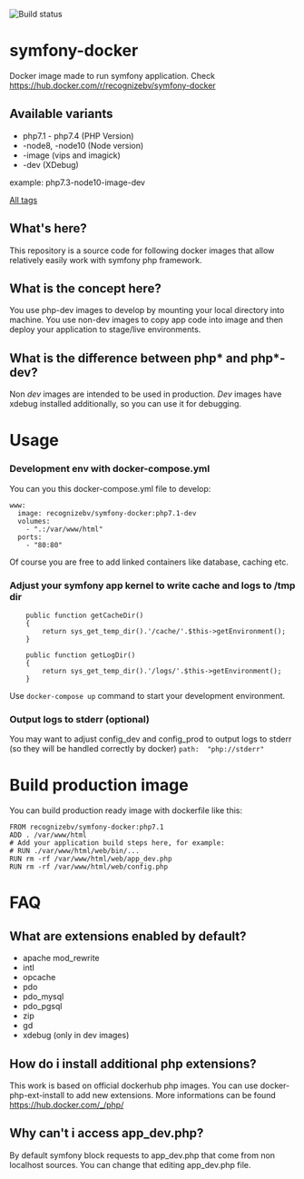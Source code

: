 ![Build status](https://github.com/recognizebv/symfony-docker/workflows/Build/badge.svg)

# symfony-docker
Docker image made to run symfony application. Check https://hub.docker.com/r/recognizebv/symfony-docker

## Available variants
- php7.1 - php7.4 (PHP Version)
- -node8, -node10 (Node version)
- -image (vips and imagick)
- -dev (XDebug)

example:
php7.3-node10-image-dev

[All tags](https://hub.docker.com/r/recognizebv/symfony-docker/tags)

## What's here?

This repository is a source code for following docker images that allow relatively easily work with symfony php framework.

## What is the concept here?

You use php-dev images to develop by mounting your local directory into machine.
You use non-dev images to copy app code into image and then deploy your application to stage/live environments.

## What is the difference between php* and php*-dev?

Non *dev* images are intended to be used in production. *Dev* images have xdebug installed additionally, so you can use it for debugging.

# Usage

### Development env with docker-compose.yml

You can you this docker-compose.yml file to develop:

```
www:
  image: recognizebv/symfony-docker:php7.1-dev
  volumes:
    - ".:/var/www/html"
  ports:
    - "80:80"
```
Of course you are free to add linked containers like database, caching etc.

### Adjust your symfony app kernel to write cache and logs to /tmp dir
```
    public function getCacheDir()
    {
        return sys_get_temp_dir().'/cache/'.$this->getEnvironment();
    }

    public function getLogDir()
    {
        return sys_get_temp_dir().'/logs/'.$this->getEnvironment();
    }
```

Use ```docker-compose up``` command to start your development environment.

### Output logs to stderr (optional)

You may want to adjust config_dev and config_prod to output logs to stderr (so they will be handled correctly by docker)
``
path:  "php://stderr"
``

# Build production image

You can build production ready image with dockerfile like this:

```
FROM recognizebv/symfony-docker:php7.1
ADD . /var/www/html
# Add your application build steps here, for example:
# RUN ./var/www/html/web/bin/...
RUN rm -rf /var/www/html/web/app_dev.php
RUN rm -rf /var/www/html/web/config.php
```

# FAQ

## What are extensions enabled by default?
* apache mod_rewrite
* intl
* opcache
* pdo
* pdo_mysql
* pdo_pgsql
* zip
* gd
* xdebug (only in dev images)

## How do i install additional php extensions?
This work is based on official dockerhub php images. You can use docker-php-ext-install to add new extensions. More informations can be found https://hub.docker.com/_/php/

## Why can't i access app_dev.php?
By default symfony block requests to app_dev.php that come from non localhost sources. You can change that editing app_dev.php file.
